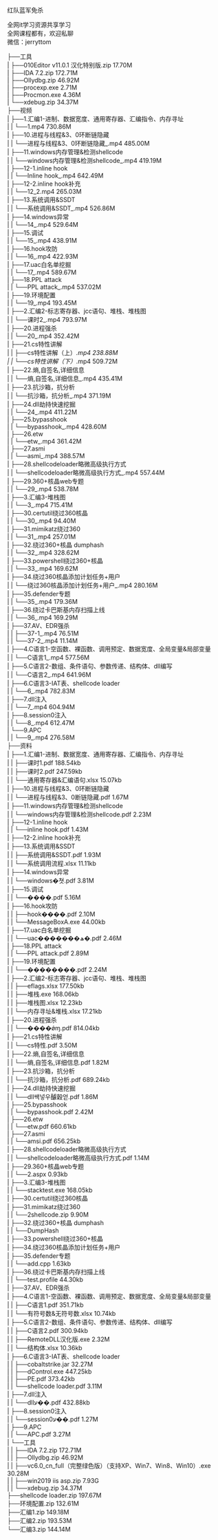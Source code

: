 红队蓝军免杀

全网it学习资源共享学习<br>全网课程都有，欢迎私聊<br>微信：jerryttom<br>

├──工具<br> | ├──010Editor v11.0.1 汉化特别版.zip 17.70M<br> | ├──IDA 7.2.zip 172.71M<br> | ├──Ollydbg.zip 46.92M<br> | ├──procexp.exe 2.71M<br> | ├──Procmon.exe 4.36M<br> | └──xdebug.zip 34.37M<br> ├──视频<br> | ├──1.汇编1-进制、数据宽度、通用寄存器、汇编指令、内存寻址<br> | | └──1.mp4 730.86M<br> | ├──10.进程与线程&amp;3、0环断链隐藏<br> | | └──进程与线程&amp;3、0环断链隐藏_.mp4 485.00M<br> | ├──11.windows内存管理&amp;检测shellcode<br> | | └──windows内存管理&amp;检测shellcode_.mp4 419.19M<br> | ├──12-1.inline hook<br> | | └──Inline hook_.mp4 642.49M<br> | ├──12-2.inline hook补充<br> | | └──12_2.mp4 265.03M<br> | ├──13.系统调用&amp;SSDT<br> | | └──系统调用&amp;SSDT_.mp4 526.86M<br> | ├──14.windows异常<br> | | └──14_.mp4 529.64M<br> | ├──15.调试<br> | | └──15_.mp4 438.91M<br> | ├──16.hook攻防<br> | | └──16_.mp4 422.93M<br> | ├──17.uac白名单挖掘<br> | | └──17_.mp4 589.67M<br> | ├──18.PPL attack<br> | | └──PPL attack_.mp4 537.02M<br> | ├──19.环境配置<br> | | └──19_.mp4 193.45M<br> | ├──2.汇编2-标志寄存器、jcc语句、堆栈、堆栈图<br> | | └──课时2_.mp4 793.97M<br> | ├──20.进程强杀<br> | | └──20_.mp4 352.42M<br> | ├──21.cs特性讲解<br> | | ├──cs特性讲解（上）_.mp4 238.88M<br> | | └──cs特性讲解（下）_.mp4 509.72M<br> | ├──22.熵,自签名,详细信息<br> | | └──熵,自签名,详细信息_.mp4 435.41M<br> | ├──23.抗沙箱，抗分析<br> | | └──抗沙箱，抗分析_.mp4 371.19M<br> | ├──24.dll劫持快速挖掘<br> | | └──24_.mp4 411.22M<br> | ├──25.bypasshook<br> | | └──bypasshook_.mp4 428.60M<br> | ├──26.etw<br> | | └──etw_.mp4 361.42M<br> | ├──27.asmi<br> | | └──asmi_.mp4 388.57M<br> | ├──28.shellcodeloader略微高级执行方式<br> | | └──shellcodeloader略微高级执行方式_.mp4 557.44M<br> | ├──29.360+核晶web专题<br> | | └──29_.mp4 538.78M<br> | ├──3.汇编3-堆栈图<br> | | └──3_.mp4 715.41M<br> | ├──30.certutil绕过360核晶<br> | | └──30_.mp4 94.40M<br> | ├──31.mimikatz绕过360<br> | | └──31_.mp4 257.01M<br> | ├──32.绕过360+核晶 dumphash<br> | | └──32_.mp4 328.62M<br> | ├──33.powershell绕过360+核晶<br> | | └──33_.mp4 169.62M<br> | ├──34.绕过360核晶添加计划任务+用户<br> | | └──绕过360核晶添加计划任务+用户_.mp4 280.16M<br> | ├──35.defender专题<br> | | └──35_.mp4 179.36M<br> | ├──36.绕过卡巴斯基内存扫描上线<br> | | └──36_.mp4 169.29M<br> | ├──37.AV、EDR强杀<br> | | ├──37-1_.mp4 76.51M<br> | | └──37-2_.mp4 11.14M<br> | ├──4.C语言1-空函数、裸函数、调用预定、数据宽度、全局变量&amp;局部变量<br> | | └──C语言1_.mp4 577.56M<br> | ├──5.C语言2-数组、条件语句、参数传递、结构体、dll编写<br> | | └──C语言2_.mp4 641.96M<br> | ├──6.C语言3-IAT表、shellcode loader<br> | | └──6_.mp4 782.83M<br> | ├──7.dll注入<br> | | └──7_.mp4 604.94M<br> | ├──8.session0注入<br> | | └──8_.mp4 612.47M<br> | └──9.APC<br> | | └──9_.mp4 276.58M<br> ├──资料<br> | ├──1.汇编1-进制、数据宽度、通用寄存器、汇编指令、内存寻址<br> | | ├──课时1.pdf 188.54kb<br> | | ├──课时2.pdf 247.59kb<br> | | └──通用寄存器&amp;汇编语句.xlsx 15.07kb<br> | ├──10.进程与线程&amp;3、0环断链隐藏<br> | | └──进程与线程&amp;3、0断链隐藏.pdf 1.67M<br> | ├──11.windows内存管理&amp;检测shellcode<br> | | └──windows内存管理&amp;检测shellcode.pdf 2.23M<br> | ├──12-1.inline hook<br> | | └──inline hook.pdf 1.43M<br> | ├──12-2.inline hook补充<br> | ├──13.系统调用&amp;SSDT<br> | | ├──系统调用&amp;SSDT.pdf 1.93M<br> | | └──系统调用流程.xlsx 11.11kb<br> | ├──14.windows异常<br> | | └──windows�쳣.pdf 3.81M<br> | ├──15.调试<br> | | └──����.pdf 5.16M<br> | ├──16.hook攻防<br> | | ├──hook����.pdf 2.10M<br> | | └──MessageBoxA.exe 44.00kb<br> | ├──17.uac白名单挖掘<br> | | └──uac�������ھ�.pdf 2.46M<br> | ├──18.PPL attack<br> | | └──PPL attack.pdf 2.89M<br> | ├──19.环境配置<br> | | └──��������.pdf 2.24M<br> | ├──2.汇编2-标志寄存器、jcc语句、堆栈、堆栈图<br> | | ├──eflags.xlsx 177.50kb<br> | | ├──堆栈.exe 168.06kb<br> | | ├──堆栈图.xlsx 12.23kb<br> | | └──内存寻址&amp;堆栈.xlsx 17.21kb<br> | ├──20.进程强杀<br> | | └──����ǿɱ.pdf 814.04kb<br> | ├──21.cs特性讲解<br> | | └──cs特性.pdf 3.50M<br> | ├──22.熵,自签名,详细信息<br> | | └──熵,自签名,详细信息.pdf 1.82M<br> | ├──23.抗沙箱，抗分析<br> | | └──抗沙箱，抗分析.pdf 689.24kb<br> | ├──24.dll劫持快速挖掘<br> | | └──dll쌕넣우醵穀얻.pdf 1.86M<br> | ├──25.bypasshook<br> | | └──bypasshook.pdf 2.42M<br> | ├──26.etw<br> | | └──etw.pdf 660.61kb<br> | ├──27.asmi<br> | | └──amsi.pdf 656.25kb<br> | ├──28.shellcodeloader略微高级执行方式<br> | | └──shellcodeloader略微高级执行方式.pdf 1.14M<br> | ├──29.360+核晶web专题<br> | | └──2.aspx 0.93kb<br> | ├──3.汇编3-堆栈图<br> | | └──stacktest.exe 168.05kb<br> | ├──30.certutil绕过360核晶<br> | ├──31.mimikatz绕过360<br> | | └──2shellcode.zip 9.90M<br> | ├──32.绕过360+核晶 dumphash<br> | | └──DumpHash<br> | ├──33.powershell绕过360+核晶<br> | ├──34.绕过360核晶添加计划任务+用户<br> | ├──35.defender专题<br> | | └──add.cpp 1.63kb<br> | ├──36.绕过卡巴斯基内存扫描上线<br> | | └──test.profile 44.30kb<br> | ├──37.AV、EDR强杀<br> | ├──4.C语言1-空函数、裸函数、调用预定、数据宽度、全局变量&amp;局部变量<br> | | ├──C语言1.pdf 351.71kb<br> | | └──有符号数&amp;无符号数.xlsx 10.74kb<br> | ├──5.C语言2-数组、条件语句、参数传递、结构体、dll编写<br> | | ├──C语言2.pdf 300.94kb<br> | | ├──RemoteDLL汉化版.exe 2.32M<br> | | └──结构体.xlsx 10.36kb<br> | ├──6.C语言3-IAT表、shellcode loader<br> | | ├──cobaltstrike.jar 32.27M<br> | | ├──dControl.exe 447.25kb<br> | | ├──PE.pdf 373.42kb<br> | | └──shellcode loader.pdf 3.11M<br> | ├──7.dll注入<br> | | └──dllע��.pdf 432.88kb<br> | ├──8.session0注入<br> | | └──session0ע��.pdf 1.27M<br> | ├──9.APC<br> | | └──APC.pdf 3.27M<br> | └──工具<br> | | ├──IDA 7.2.zip 172.71M<br> | | ├──Ollydbg.zip 46.92M<br> | | ├──vc6.0_cn_full（完整绿色版）（支持XP、Win7、Win8、Win10）.exe 30.28M<br> | | ├──win2019 iis asp.zip 7.93G<br> | | └──xdebug.zip 34.37M<br> ├──shellcode loader.zip 197.67M<br> ├──环境配置.zip 132.61M<br> ├──汇编1.zip 149.18M<br> ├──汇编2.zip 193.53M<br> └──汇编3.zip 144.14M